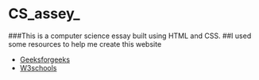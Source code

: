 # CS_assey_

###This is a computer science essay built using HTML and CSS. 
##I used some resources to help me create this website 
<ul>
  <li><a href="https://www.geeksforgeeks.org/ ">Geeksforgeeks</a></li>
  <li><a href="https://www.w3schools.com/html/">W3schools</a></li>
</ul>
